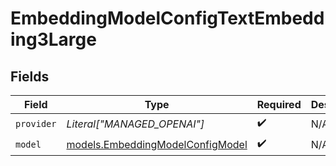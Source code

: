 # EmbeddingModelConfigTextEmbedding3Large


## Fields

| Field                                                                      | Type                                                                       | Required                                                                   | Description                                                                |
| -------------------------------------------------------------------------- | -------------------------------------------------------------------------- | -------------------------------------------------------------------------- | -------------------------------------------------------------------------- |
| `provider`                                                                 | *Literal["MANAGED_OPENAI"]*                                                | :heavy_check_mark:                                                         | N/A                                                                        |
| `model`                                                                    | [models.EmbeddingModelConfigModel](../models/embeddingmodelconfigmodel.md) | :heavy_check_mark:                                                         | N/A                                                                        |